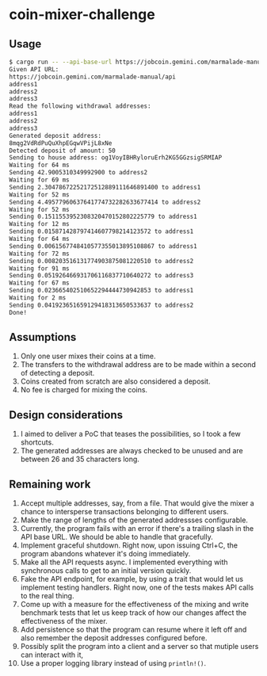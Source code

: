# coin-mixer-challenge

## Usage

```sh
$ cargo run -- --api-base-url https://jobcoin.gemini.com/marmalade-manual/api
Given API URL:
https://jobcoin.gemini.com/marmalade-manual/api
address1
address2
address3
Read the following withdrawal addresses:
address1
address2
address3
Generated deposit address:
8mqg2VdRdPuQuXhpEGqwVPijL8xNe
Detected deposit of amount: 50
Sending to house address: og1VoyIBHRyloruErh2KG5GGzsigSRMIAP
Waiting for 64 ms
Sending 42.9005310349992900 to address2
Waiting for 69 ms
Sending 2.30478672252172512889111646891400 to address1
Waiting for 52 ms
Sending 4.49577960637641774732282633677414 to address2
Waiting for 52 ms
Sending 0.1511553952308320470152802225779 to address1
Waiting for 12 ms
Sending 0.015871428797414607798214123572 to address1
Waiting for 64 ms
Sending 0.0061567748410577355013895108867 to address1
Waiting for 72 ms
Sending 0.008203516131774903875081220510 to address2
Waiting for 91 ms
Sending 0.051926466931706116837710640272 to address3
Waiting for 67 ms
Sending 0.023665402510652294444730942853 to address1
Waiting for 2 ms
Sending 0.041923651659129418313650533637 to address2
Done!
```

## Assumptions

1. Only one user mixes their coins at a time.
2. The transfers to the withdrawal address are to be made within a
   second of detecting a deposit.
3. Coins created from scratch are also considered a deposit.
4. No fee is charged for mixing the coins.

## Design considerations

1. I aimed to deliver a PoC that teases the possibilities, so I took a
   few shortcuts.
2. The generated addresses are always checked to be unused and are
   between 26 and 35 characters long.

## Remaining work

1. Accept multiple addresses, say, from a file. That would give the
   mixer a chance to intersperse transactions belonging to different
   users.
1. Make the range of lengths of the generated addressses configurable.
1. Currently, the program fails with an error if there's a trailing
   slash in the API base URL. We should be able to handle that
   gracefully.
1. Implement graceful shutdown. Right now, upon issuing Ctrl+C, the
   program abandons whatever it's doing immediately.
1. Make all the API requests async. I implemented everything with
   synchronous calls to get to an initial version quickly.
1. Fake the API endpoint, for example, by using a trait that would let
   us implement testing handlers. Right now, one of the tests makes
   API calls to the real thing.
1. Come up with a measure for the effectiveness of the mixing and
   write benchmark tests that let us keep track of how our changes
   affect the effectiveness of the mixer.
1. Add persistence so that the program can resume where it left off
   and also remember the deposit addresses configured before.
1. Possibly split the program into a client and a server so that
    mutiple users can interact with it,
1. Use a proper logging library instead of using `println!()`.
